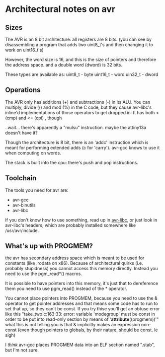 Architectural notes on avr
===========================

Sizes
-----

The AVR is an 8 bit architecture: all registers are 8 bits.
(you can see by disassembling a program that adds two uint8_t's and then changing it to work on uint16_t's)

However, the word size is 16, and this is the size of pointers and therefore the address space.
and a double word (dword) is 32 bits.

These types are available as:
uint8_t  - byte
uint16_t - word
uin32_t  - dword

Operations
----------

The AVR only has additions (+) and subtractions (-) in its ALU.  You can multiply,
divide (/) and mod (%) in the C code, but they cause avr-libc's inline'd implementations of those operators to get dropped in. 
It has both < (cmp) and <= (cpi) , though

..wait... there's apparently a "mulsu" instruction. maybe the attiny13a doesn't have it?

Though the architecture is 8 bit, there is an 'addc' instruction which is meant for
performing extended adds (c for 'carry'). avr-gcc knows to use it when computing on words.

The stack is built into the cpu: there's push and pop instructions.


Toolchain
---------

The tools you need for avr are:
* avr-gcc
* avr-binutils
* avr-libc

If you don't know how to use something, read up in [avr-libc](TODO), or just
look in avr-libc's headers, which are probably installed somewhere like /usr/avr/include.

What's up with PROGMEM?
-----------------------

the avr has secondary address space which is meant to be used for constants
 (like .rodata on x86). Because of architectural quirks (i.e. probably stupidness)
 you cannot access this memory directly. Instead you need to use the pgm_read*() macros.

It is possible to have pointers into this memory,
it's just that to dereference them you need to use pgm_read() instead of the * operator.

You cannot place pointers into PROGMEM, because you need to use the & operator to get pointer addresses and that means some code has to run to set that up, so they can't be const.
If you try thise you'll get an obtuse error like this
"take_two.c:163:33: error: variable 'modegroup' must be const in order to be put into read-only section by means of '__attribute__((progmem))'"
 what this is not telling you is that & implicitly makes an expression non-const (even though pointers to globals, by their nature, should be const. le sigh)

I *think* avr-gcc places PROGMEM data into an ELF section named ".stab", but I'm not sure.


